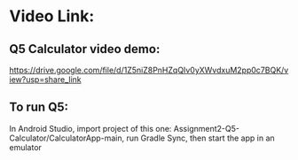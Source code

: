 # Video Link:
## Q5 Calculator video demo:
https://drive.google.com/file/d/1Z5niZ8PnHZqQIv0yXWvdxuM2pp0c7BQK/view?usp=share_link 

## To run Q5:
In Android Studio, import project of this one: Assignment2-Q5-Calculator/CalculatorApp-main, run Gradle Sync, then start the app in an emulator
